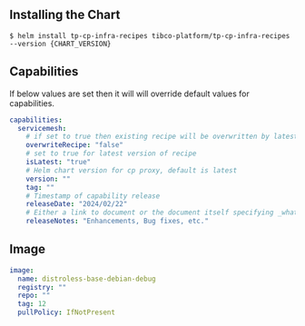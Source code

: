 ## Installing the Chart

```console
$ helm install tp-cp-infra-recipes tibco-platform/tp-cp-infra-recipes --version {CHART_VERSION}
```

## Capabilities
If below values are set then it will will override default values for capabilities.

```yaml
capabilities:
  servicemesh:
    # if set to true then existing recipe will be overwritten by latest recipe.
    overwriteRecipe: "false"
    # set to true for latest version of recipe
    isLatest: "true"
    # Helm chart version for cp proxy, default is latest
    version: ""
    tag: ""
    # Timestamp of capability release
    releaseDate: "2024/02/22"
    # Either a link to document or the document itself specifying _what was fixed in this release.
    releaseNotes: "Enhancements, Bug fixes, etc."
```

## Image

```yaml
image:
  name: distroless-base-debian-debug
  registry: ""
  repo: ""
  tag: 12
  pullPolicy: IfNotPresent
```